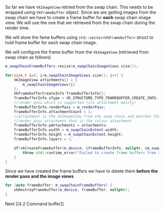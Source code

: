 So far we have `VkImageView` retried from the swap chain. This needs to be wrapped using `VkFrameBuffer` object. Since we are getting images from the swap chain we have to create a frame buffer for **each** swap chain image view.  We will use the one that we retrieved from the swap chain during the render time. 

We will store the fame buffers using `std::vector<VkFramebuffer>` struct to hold frame buffer for each swap chain image. 

We will configure the frame buffer from the `VkImageView` (retrieved from swap chain as follows)

```c++
m_swapChainFrameBuffers.resize(m_swapChainImageViews.size());  
  
for(size_t i=0; i<m_swapChainImageViews.size(); i++) {  
    VkImageView attachments[] = {  
        m_swapChainImageViews[i]  
    };  
    VkFramebufferCreateInfo frameBufferInfo{};  
    frameBufferInfo.sType = VK_STRUCTURE_TYPE_FRAMEBUFFER_CREATE_INFO;  
    //render pass which is supported (its attachemnt mainly)
    frameBufferInfo.renderPass = m_renderPass;  
    frameBufferInfo.attachmentCount = 1;  
    //attachemnt is the VkImageView from the swap chain and matches the render 
    //render pass attachemnt that is the colour attachment
    frameBufferInfo.pAttachments = attachments;  
    frameBufferInfo.width = m_swapChainExtent.width;  
    frameBufferInfo.height = m_swapChainExtent.height;  
    frameBufferInfo.layers = 1;  
  
    if(vkCreateFramebuffer(m_device, &frameBufferInfo, nullptr, &m_swapChainFrameBuffers[i]) != VK_SUCCESS) {  
        throw std::runtime_error("Failed to create frame buffers from swap chain images");  
    }  
}
```

Since we have created the frame buffers we have to delete them **before the render pass and the image views**

```c++
for (auto frameBuffer: m_swapChainFrameBuffers) {  
    vkDestroyFramebuffer(m_device, frameBuffer, nullptr);  
}
```

Next [[4.2 Command buffer]]
